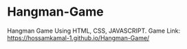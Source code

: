# Hangman-Game
Hangman Game Using HTML, CSS, JAVASCRIPT.
Game Link: https://hossamkamal-1.github.io/Hangman-Game/
